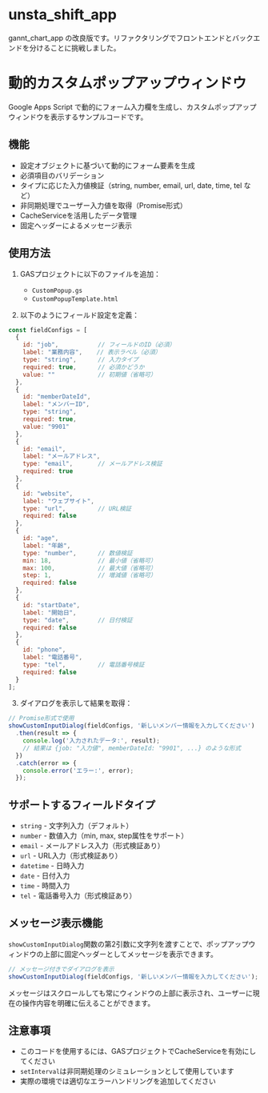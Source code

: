 # unsta_shift_app
gannt_chart_app の改良版です。リファクタリングでフロントエンドとバックエンドを分けることに挑戦しました。

# 動的カスタムポップアップウィンドウ

Google Apps Script で動的にフォーム入力欄を生成し、カスタムポップアップウィンドウを表示するサンプルコードです。

## 機能

- 設定オブジェクトに基づいて動的にフォーム要素を生成
- 必須項目のバリデーション
- タイプに応じた入力値検証（string, number, email, url, date, time, tel など）
- 非同期処理でユーザー入力値を取得（Promise形式）
- CacheServiceを活用したデータ管理
- 固定ヘッダーによるメッセージ表示

## 使用方法

1. GASプロジェクトに以下のファイルを追加：
   - `CustomPopup.gs`
   - `CustomPopupTemplate.html`

2. 以下のようにフィールド設定を定義：

```javascript
const fieldConfigs = [
  {
    id: "job",           // フィールドのID（必須）
    label: "業務内容",    // 表示ラベル（必須）
    type: "string",      // 入力タイプ
    required: true,      // 必須かどうか
    value: ""            // 初期値（省略可）
  },
  {
    id: "memberDateId",
    label: "メンバーID",
    type: "string",
    required: true,
    value: "9901"
  },
  {
    id: "email",
    label: "メールアドレス",
    type: "email",       // メールアドレス検証
    required: true
  },
  {
    id: "website",
    label: "ウェブサイト",
    type: "url",         // URL検証
    required: false
  },
  {
    id: "age",
    label: "年齢",
    type: "number",      // 数値検証
    min: 18,             // 最小値（省略可）
    max: 100,            // 最大値（省略可）
    step: 1,             // 増減値（省略可）
    required: false
  },
  {
    id: "startDate",
    label: "開始日",
    type: "date",        // 日付検証
    required: false
  },
  {
    id: "phone",
    label: "電話番号",
    type: "tel",         // 電話番号検証
    required: false
  }
];
```

3. ダイアログを表示して結果を取得：

```javascript
// Promise形式で使用
showCustomInputDialog(fieldConfigs, '新しいメンバー情報を入力してください')
  .then(result => {
    console.log('入力されたデータ:', result); 
    // 結果は {job: "入力値", memberDateId: "9901", ...} のような形式
  })
  .catch(error => {
    console.error('エラー:', error);
  });
```

## サポートするフィールドタイプ

- `string` - 文字列入力（デフォルト）
- `number` - 数値入力（min, max, step属性をサポート）
- `email` - メールアドレス入力（形式検証あり）
- `url` - URL入力（形式検証あり）
- `datetime` - 日時入力
- `date` - 日付入力
- `time` - 時間入力
- `tel` - 電話番号入力（形式検証あり）

## メッセージ表示機能

`showCustomInputDialog`関数の第2引数に文字列を渡すことで、ポップアップウィンドウの上部に固定ヘッダーとしてメッセージを表示できます。

```javascript
// メッセージ付きでダイアログを表示
showCustomInputDialog(fieldConfigs, '新しいメンバー情報を入力してください');
```

メッセージはスクロールしても常にウィンドウの上部に表示され、ユーザーに現在の操作内容を明確に伝えることができます。

## 注意事項

- このコードを使用するには、GASプロジェクトでCacheServiceを有効にしてください
- `setInterval`は非同期処理のシミュレーションとして使用しています
- 実際の環境では適切なエラーハンドリングを追加してください
